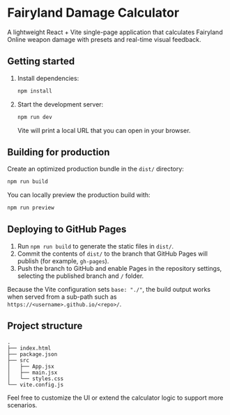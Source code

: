 # Fairyland Damage Calculator

A lightweight React + Vite single-page application that calculates Fairyland Online weapon damage with presets and real-time visual feedback.

## Getting started

1. Install dependencies:
   ```bash
   npm install
   ```
2. Start the development server:
   ```bash
   npm run dev
   ```
   Vite will print a local URL that you can open in your browser.

## Building for production

Create an optimized production bundle in the `dist/` directory:

```bash
npm run build
```

You can locally preview the production build with:

```bash
npm run preview
```

## Deploying to GitHub Pages

1. Run `npm run build` to generate the static files in `dist/`.
2. Commit the contents of `dist/` to the branch that GitHub Pages will publish (for example, `gh-pages`).
3. Push the branch to GitHub and enable Pages in the repository settings, selecting the published branch and `/` folder.

Because the Vite configuration sets `base: "./"`, the build output works when served from a sub-path such as `https://<username>.github.io/<repo>/`.

## Project structure

```
.
├── index.html
├── package.json
├── src
│   ├── App.jsx
│   ├── main.jsx
│   └── styles.css
└── vite.config.js
```

Feel free to customize the UI or extend the calculator logic to support more scenarios.
